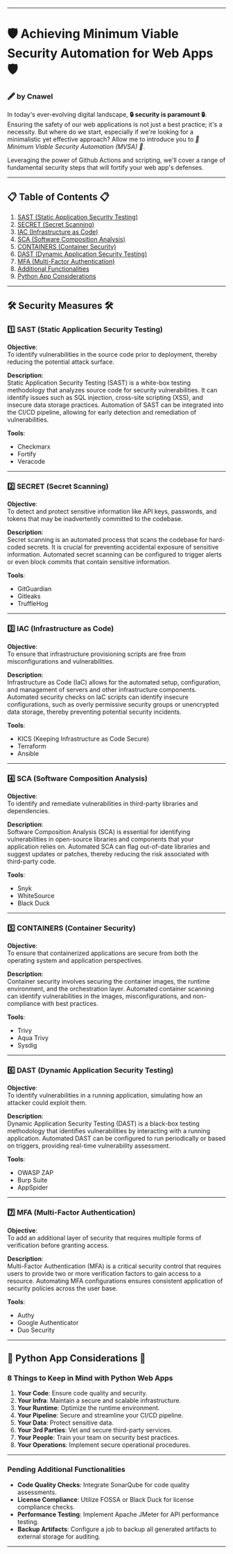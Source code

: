 
---

# 🛡 Achieving Minimum Viable Security Automation for Web Apps 🛡
### 🖋 by Cnawel

In today's ever-evolving digital landscape, **🔒 security is paramount 🔒**. Ensuring the safety of our web applications is not just a best practice; it's a necessity. But where do we start, especially if we're looking for a minimalistic yet effective approach? Allow me to introduce you to *🌟 Minimum Viable Security Automation (MVSA) 🌟*.

Leveraging the power of Github Actions and scripting, we'll cover a range of fundamental security steps that will fortify your web app's defenses.

---

## 📋 Table of Contents 📋
1. [SAST (Static Application Security Testing)](#sast)
2. [SECRET (Secret Scanning)](#secret)
3. [IAC (Infrastructure as Code)](#iac)
4. [SCA (Software Composition Analysis)](#sca)
5. [CONTAINERS (Container Security)](#containers)
6. [DAST (Dynamic Application Security Testing)](#dast)
7. [MFA (Multi-Factor Authentication)](#mfa)
8. [Additional Functionalities](#additional-functionalities)
9. [Python App Considerations](#python-app)

---

## 🛠 Security Measures 🛠

### <a name="sast"></a>1️⃣ SAST (Static Application Security Testing)

**Objective**:  
To identify vulnerabilities in the source code prior to deployment, thereby reducing the potential attack surface.

**Description**:  
Static Application Security Testing (SAST) is a white-box testing methodology that analyzes source code for security vulnerabilities. It can identify issues such as SQL injection, cross-site scripting (XSS), and insecure data storage practices. Automation of SAST can be integrated into the CI/CD pipeline, allowing for early detection and remediation of vulnerabilities.

**Tools**:  
- Checkmarx
- Fortify
- Veracode

---

### <a name="secret"></a>2️⃣ SECRET (Secret Scanning)

**Objective**:  
To detect and protect sensitive information like API keys, passwords, and tokens that may be inadvertently committed to the codebase.

**Description**:  
Secret scanning is an automated process that scans the codebase for hard-coded secrets. It is crucial for preventing accidental exposure of sensitive information. Automated secret scanning can be configured to trigger alerts or even block commits that contain sensitive information.

**Tools**:  
- GitGuardian
- Gitleaks
- TruffleHog

---

### <a name="iac"></a>3️⃣ IAC (Infrastructure as Code)

**Objective**:  
To ensure that infrastructure provisioning scripts are free from misconfigurations and vulnerabilities.

**Description**:  
Infrastructure as Code (IaC) allows for the automated setup, configuration, and management of servers and other infrastructure components. Automated security checks on IaC scripts can identify insecure configurations, such as overly permissive security groups or unencrypted data storage, thereby preventing potential security incidents.

**Tools**:  
- KICS (Keeping Infrastructure as Code Secure)
- Terraform
- Ansible

---

### <a name="sca"></a>4️⃣ SCA (Software Composition Analysis)

**Objective**:  
To identify and remediate vulnerabilities in third-party libraries and dependencies.

**Description**:  
Software Composition Analysis (SCA) is essential for identifying vulnerabilities in open-source libraries and components that your application relies on. Automated SCA can flag out-of-date libraries and suggest updates or patches, thereby reducing the risk associated with third-party code.

**Tools**:  
- Snyk
- WhiteSource
- Black Duck

---

### <a name="containers"></a>5️⃣ CONTAINERS (Container Security)

**Objective**:  
To ensure that containerized applications are secure from both the operating system and application perspectives.

**Description**:  
Container security involves securing the container images, the runtime environment, and the orchestration layer. Automated container scanning can identify vulnerabilities in the images, misconfigurations, and non-compliance with best practices.

**Tools**:  
- Trivy
- Aqua Trivy
- Sysdig

---

### <a name="dast"></a>6️⃣ DAST (Dynamic Application Security Testing)

**Objective**:  
To identify vulnerabilities in a running application, simulating how an attacker could exploit them.

**Description**:  
Dynamic Application Security Testing (DAST) is a black-box testing methodology that identifies vulnerabilities by interacting with a running application. Automated DAST can be configured to run periodically or based on triggers, providing real-time vulnerability assessment.

**Tools**:  
- OWASP ZAP
- Burp Suite
- AppSpider

---

### <a name="mfa"></a>7️⃣ MFA (Multi-Factor Authentication)

**Objective**:  
To add an additional layer of security that requires multiple forms of verification before granting access.

**Description**:  
Multi-Factor Authentication (MFA) is a critical security control that requires users to provide two or more verification factors to gain access to a resource. Automating MFA configurations ensures consistent application of security policies across the user base.

**Tools**:  
- Authy
- Google Authenticator
- Duo Security

---

## <a name="python-app"></a>🐍 Python App Considerations 🐍
### 8 Things to Keep in Mind with Python Web Apps
1. **Your Code**: Ensure code quality and security.
2. **Your Infra**: Maintain a secure and scalable infrastructure.
3. **Your Runtime**: Optimize the runtime environment.
4. **Your Pipeline**: Secure and streamline your CI/CD pipeline.
5. **Your Data**: Protect sensitive data.
6. **Your 3rd Parties**: Vet and secure third-party services.
7. **Your People**: Train your team on security best practices.
8. **Your Operations**: Implement secure operational procedures.

---

### <a name="additional-functionalities"></a> Pending Additional Functionalities
- **Code Quality Checks**: Integrate SonarQube for code quality assessments.
- **License Compliance**: Utilize FOSSA or Black Duck for license compliance checks.
- **Performance Testing**: Implement Apache JMeter for API performance testing.
- **Backup Artifacts**: Configure a job to backup all generated artifacts to external storage for auditing.
---

